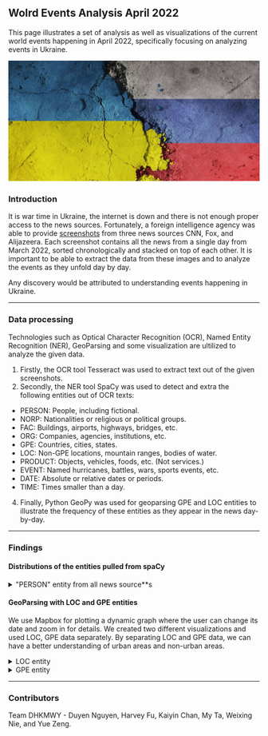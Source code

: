 ## Wolrd Events Analysis April 2022

This page illustrates a set of analysis as well as visualizations of the current world events happening in April 2022, specifically focusing on analyzing events in Ukraine. 

![image](Russia-Ukraine.jpeg)

### Introduction

It is war time in Ukraine, the internet is down and there is not enough proper access to the news sources. Fortunately, a foreign intelligence agency was able to provide [screenshots](https://drive.google.com/file/d/1XhV7EUPRAKlzKHYpjR_LN1W3IjP8l-5U/view) from three news sources CNN, Fox, and Alijazeera. Each screenshot contains all the news from a single day from March 2022, sorted chronologically and stacked on top of each other. It is important to be able to extract the data from these images and to analyze the events as they unfold day by day. 

Any discovery would be attributed to understanding events happening in Ukraine. 

---
### Data processing

Technologies such as Optical Character Recognition (OCR), Named Entity Recognition (NER), GeoParsing and some visualization are ultilized to analyze the given data.

1. Firstly, the OCR tool Tesseract was used to extract text out of the given screenshots.
2. Secondly, the NER tool SpaCy was used to detect and extra the following entities out of OCR texts:
  - PERSON: People, including fictional.
  - NORP: Nationalities or religious or political groups.
  - FAC: Buildings, airports, highways, bridges, etc.
  - ORG: Companies, agencies, institutions, etc.
  - GPE: Countries, cities, states.
  - LOC: Non-GPE locations, mountain ranges, bodies of water.
  - PRODUCT: Objects, vehicles, foods, etc. (Not services.)
  - EVENT: Named hurricanes, battles, wars, sports events, etc.
  - DATE: Absolute or relative dates or periods.
  - TIME: Times smaller than a day.
4. Finally, Python GeoPy was used for geoparsing GPE and LOC entities to illustrate the frequency of these entities as they appear in the news day-by-day.

---
### Findings
#### Distributions of the entities pulled from spaCy
<details>
<summary>"PERSON" entity from all news source**s</summary>
<br>
  For the “PERSON” entity, we recognize that the top 20 most mentioned are Vladimir Putin, Joe Biden, Volodymyr Zelensky, Olden, Kherson, John Kirby, Kyiv,   Antony Blinken, Kharkiv, Sullivan, and Boris Johnson. Notice that the total number does not equal to 20, and this is because of similar repeated words,     such as Biden and Joe Biden. What interests us is that even though the event revolves around Ukraine and Russia, the second most mentioned person is Joe    Biden, which shows the significance of the US in politics and the news preference.
  
    ![all_plot_person](plot/all_plot/person.png) 
</details>

#### GeoParsing with LOC and GPE entities 

We use Mapbox for plotting a dynamic graph where the user can change its date and zoom in for details. We created two different visualizations and used LOC, GPE data separately. By separating LOC and GPE data, we can have a better understanding of urban areas and non-urban areas. 

<details>
<summary>LOC entity</summary>
<br>
  LOC data focused on non-urban regions. These regions were probably high active border regions and news expose of the battle frontline. According to our visualization, CNN was highly focusing on the black sea and eastern Ukraine. It makes perfect sense since Russia began its invasion at the end of February. Black Sea and eastern Ukraine(regions near Russia) were where the war began. Then, situations started to shift towards the mainland/central regions of Ukraine. Kyiv (the capital), northern Ukraine regions and some western regions all appeared on the map at one time. It was also the same time when Russia declared a total war on Ukraine. While we moved towards the end of March, the LOC data seemed to be contained in regions around Kyiv. In fact, Russia did not achieve any further invasion ever since they arrived in Kyiv. The war became chaotic and difficult for Russia to continue their march. 
<br>
  <br>
  
  [LOC Mapbox](LOC_pic.html)
  <p align="right">
  <img width="600" src="gif/LOC.gif">    
  </p>  
</details>


<details>
<summary>GPE entity</summary>
<br>
  blah blah   
<br>  
  <br>
  
  [GPE Mapbox](gpe.html)
  <p align="right">
  <img width="600" src="gif/gpe.gif">    
  </p>  
</details>

---
### Contributors
Team DHKMWY - Duyen Nguyen, Harvey Fu, Kaiyin Chan, My Ta, Weixing Nie, and Yue Zeng.
